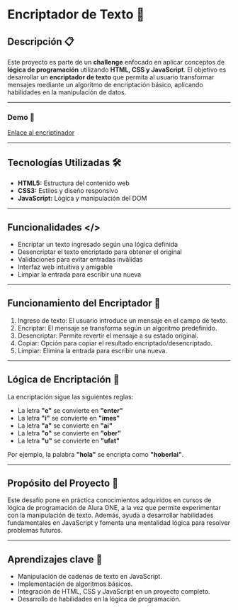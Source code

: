 # Encriptador de Texto 🔐

## Descripción 📋
Este proyecto es parte de un **challenge** enfocado en aplicar conceptos de **lógica de programación** utilizando **HTML, CSS y JavaScript**. El objetivo es desarrollar un **encriptador de texto** que permita al usuario transformar mensajes mediante un algoritmo de encriptación básico, aplicando habilidades en la manipulación de datos.

---

### Demo 🚀
[Enlace al encriptinador](https://jsstenta.github.io/Alura-Encriptinador/) 

---

## Tecnologías Utilizadas 🛠️

- **HTML5:** Estructura del contenido web  
- **CSS3:** Estilos y diseño responsivo  
- **JavaScript:** Lógica y manipulación del DOM  

---

## Funcionalidades </>

- Encriptar un texto ingresado según una lógica definida  
- Desencriptar el texto encriptado para obtener el original  
- Validaciones para evitar entradas inválidas  
- Interfaz web intuitiva y amigable
- Limpiar la entrada para escribir una nueva

---

## Funcionamiento del Encriptador 📖

1. Ingreso de texto: El usuario introduce un mensaje en el campo de texto.
2. Encriptar: El mensaje se transforma según un algoritmo predefinido.
3. Desencriptar: Permite revertir el mensaje a su estado original.
4. Copiar: Opción para copiar el resultado encriptado/desencriptado.
5. Limpiar: Elimina la entrada para escribir una nueva.

---

## Lógica de Encriptación 🔑

La encriptación sigue las siguientes reglas:
- La letra **"e"** se convierte en **"enter"**  
- La letra **"i"** se convierte en **"imes"**  
- La letra **"a"** se convierte en **"ai"**  
- La letra **"o"** se convierte en **"ober"**  
- La letra **"u"** se convierte en **"ufat"**

Por ejemplo, la palabra **"hola"** se encripta como **"hoberlai"**.

---

## Propósito del Proyecto 🌱
Este desafío pone en práctica conocimientos adquiridos en cursos de lógica de programación de Alura ONE, a la vez que permite experimentar con la manipulación de texto. Además, ayuda a desarrollar habilidades fundamentales en JavaScript y fomenta una mentalidad lógica para resolver problemas futuros.

---

## Aprendizajes clave 🧠
- Manipulación de cadenas de texto en JavaScript.
- Implementación de algoritmos básicos.
- Integración de HTML, CSS y JavaScript en un proyecto completo.
- Desarrollo de habilidades en la lógica de programación.
